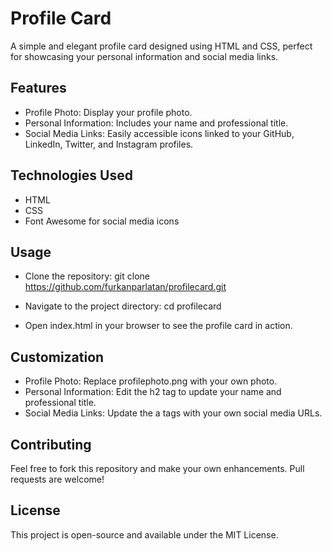 # Profile Card
A simple and elegant profile card designed using HTML and CSS, perfect for showcasing your personal information and social media links.

## Features
- Profile Photo: Display your profile photo.
- Personal Information: Includes your name and professional title.
- Social Media Links: Easily accessible icons linked to your GitHub, LinkedIn, Twitter, and Instagram profiles.

## Technologies Used

- HTML
- CSS
- Font Awesome for social media icons

## Usage

- Clone the repository:
 git clone https://github.com/furkanparlatan/profilecard.git

- Navigate to the project directory:
cd profilecard

- Open index.html in your browser to see the profile card in action.
## Customization
- Profile Photo: Replace profilephoto.png with your own photo.
- Personal Information: Edit the h2 tag to update your name and professional title.
- Social Media Links: Update the a tags with your own social media URLs.
## Contributing
Feel free to fork this repository and make your own enhancements. Pull requests are welcome!

## License

This project is open-source and available under the MIT License.
